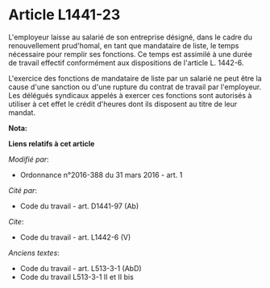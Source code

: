 # Article L1441-23

L'employeur laisse au salarié de son entreprise désigné, dans le cadre du renouvellement prud'homal, en tant que mandataire
de liste, le temps nécessaire pour remplir ses fonctions. Ce temps est assimilé à une durée de travail effectif conformément
aux dispositions de l'article L. 1442-6. 

L'exercice des fonctions de mandataire de liste par un salarié ne peut être la cause d'une sanction ou d'une rupture du
contrat de travail par l'employeur. Les délégués syndicaux appelés à exercer ces fonctions sont autorisés à utiliser à cet
effet le crédit d'heures dont ils disposent au titre de leur mandat.

**Nota:**



**Liens relatifs à cet article**

_Modifié par_:

  - Ordonnance n°2016-388 du 31 mars 2016 - art. 1

_Cité par_:

  - Code du travail - art. D1441-97 (Ab)

_Cite_:

  - Code du travail - art. L1442-6 (V)

_Anciens textes_:

  - Code du travail - art. L513-3-1 (AbD)
  - Code du travail L513-3-1 II et II bis
